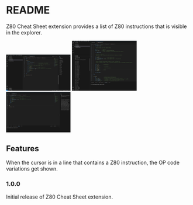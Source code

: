 # README

Z80 Cheat Sheet extension provides a list of Z80 instructions that is visible in the explorer.

<img src="demo.gif" width="35%"/>
<img src="screen0.jpg" width="35%"/>
<img src="screen1.jpg" width="35%"/>


## Features

When the cursor is in a line that contains a Z80 instruction, the OP code variations get shown.

### 1.0.0

Initial release of Z80 Cheat Sheet extension.
